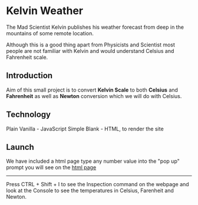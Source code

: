 # Kelvin Weather

The Mad Scientist Kelvin publishes his weather forecast from deep in the mountains of some remote location.

Although this is a good thing apart from Physicists and Scientist most people are not familiar with Kelvin and would understand Celsius and Fahrenheit scale.

## Introduction

Aim of this small project is to convert **Kelvin Scale** to both **Celsius** and **Fahrenheit** as well as **Newton** conversion which we will do with Celsius.

## Technology

Plain Vanilla - JavaScript
Simple Blank - HTML, to render the site

## Launch

We have included a html page type any number value into the "pop up" prompt you will see on the [html page](https://customhaven.github.io/convert-kelvin-temperature/)

---

Press CTRL + Shift + I to see the Inspection command on the webpage and look at the Console to see the temperatures in Celsius, Farenheit and Newton.

